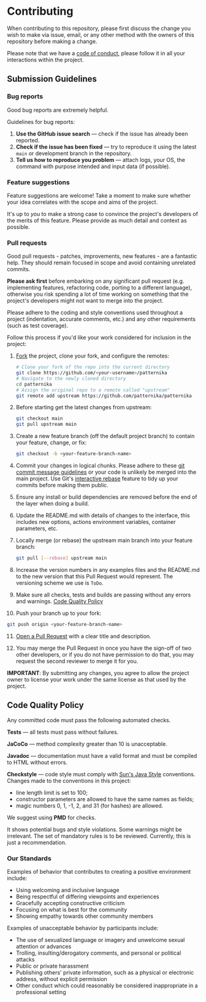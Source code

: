 # Contributing

When contributing to this repository, please first discuss the change you wish to make via issue,
email, or any other method with the owners of this repository before making a change. 

Please note that we have a [code of conduct](#our-standards), please follow it in all your 
interactions within the project.

## Submission Guidelines

### Bug reports

Good bug reports are extremely helpful.

Guidelines for bug reports:

1. **Use the GitHub issue search** &mdash; check if the issue has already been
   reported.
2. **Check if the issue has been fixed** &mdash; try to reproduce it using the
   latest `main` or development branch in the repository.
3. **Tell us how to reproduce you problem** &mdash; attach logs, your OS, the command with 
purpose intended and input data (if possible).

### Feature suggestions

Feature suggestions are welcome! Take a moment to make sure whether your idea
correlates with the scope and aims of the project. 

It's up to *you* to make a strong case to convince the project's developers
 of the merits of this feature. Please provide as much detail and context as possible.

### Pull requests

Good pull requests - patches, improvements, new features - are a fantastic
help. They should remain focused in scope and avoid containing unrelated
commits.

**Please ask first** before embarking on any significant pull request (e.g.
implementing features, refactoring code, porting to a different language),
otherwise you risk spending a lot of time working on something that the
project's developers might not want to merge into the project.

Please adhere to the coding and style conventions used throughout a project (indentation,
accurate comments, etc.) and any other requirements (such as test coverage).

Follow this process if you'd like your work considered for inclusion in the
project:

1. [Fork](http://help.github.com/fork-a-repo/) the project, clone your fork,
   and configure the remotes:
   ```bash
   # Clone your fork of the repo into the current directory
   git clone https://github.com/<your-username>/patternika
   # Navigate to the newly cloned directory
   cd patternika
   # Assign the original repo to a remote called "upstream"
   git remote add upstream https://github.com/patternika/patternika
   ```

2. Before starting get the latest changes from upstream:
   ```bash
   git checkout main
   git pull upstream main
   ```

3. Create a new feature branch (off the default project branch) to
   contain your feature, change, or fix:
   ```bash
   git checkout -b <your-feature-branch-name>
   ```

4. Commit your changes in logical chunks. Please adhere to these [git commit
   message guidelines](https://www.conventionalcommits.org/en/v1.0.0/#summary)
   or your code is unlikely be merged into the main project. Use Git's
   [interactive rebase](https://help.github.com/articles/interactive-rebase)
   feature to tidy up your commits before making them public.

5. Ensure any install or build dependencies are removed before the end of the layer when doing a 
   build.
   
6. Update the README.md with details of changes to the interface, this includes new options, actions
   environment variables, container parameters, etc.

7. Locally merge (or rebase) the upstream main branch into your feature branch:
   ```bash
   git pull [--rebase] upstream main
   ```   

8. Increase the version numbers in any examples files and the README.md to the new version that this
   Pull Request would represent. The versioning scheme we use is `ToDo`.

9. Make sure all checks, tests and builds are passing without any errors and warnings. 
[Code Quality Policy](#code-quality-policy)

10. Push your branch up to your fork:
   ```bash
   git push origin <your-feature-branch-name>
   ```

11. [Open a Pull Request](https://help.github.com/articles/using-pull-requests/)
    with a clear title and description.
   
12. You may merge the Pull Request in once you have the sign-off of two other developers, or if you 
   do not have permission to do that, you may request the second reviewer to merge it for you.

**IMPORTANT**: By submitting any changes, you agree to allow the project owner to
license your work under the same license as that used by the project.

<a id="1" name="code-quality-policy"></a>
## Code Quality Policy

Any committed code must pass the following automated checks. 

**Tests** &mdash; all tests must pass without failures.

**JaCoCo** &mdash; method complexity greater than 10 is unacceptable.

**Javadoc** &mdash; documentation must have a valid format and must be compiled 
to HTML without errors.

**Checkstyle** &mdash; code style must comply with
[Sun's Java Style](https://checkstyle.sourceforge.io/sun_style.html) conventions.
Changes made to the conventions in this project:
* line length limit is set to 100; 
* constructor parameters are allowed to have the same names as fields;
* magic numbers 0, 1, -1, 2, and 31 (for hashes) are allowed.

We suggest using **PMD** for checks.

It shows potential bugs and style violations. Some warnings might be irrelevant.
The set of mandatory rules is to be reviewed. Currently, this is just a recommendation.

### Our Standards

Examples of behavior that contributes to creating a positive environment
include:

* Using welcoming and inclusive language
* Being respectful of differing viewpoints and experiences
* Gracefully accepting constructive criticism
* Focusing on what is best for the community
* Showing empathy towards other community members

Examples of unacceptable behavior by participants include:

* The use of sexualized language or imagery and unwelcome sexual attention or
advances
* Trolling, insulting/derogatory comments, and personal or political attacks
* Public or private harassment
* Publishing others' private information, such as a physical or electronic
  address, without explicit permission
* Other conduct which could reasonably be considered inappropriate in a
  professional setting
